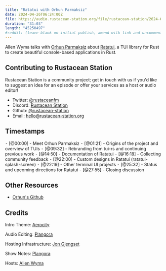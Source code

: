 ```yaml
---
title: "Ratatui with Orhun Parmaksiz"
date: 2024-04-26T06:24:00Z
file: https://audio.rustacean-station.org/file/rustacean-station/2024-04-26-orhun-parmaksiz.mp3
duration: "31:03"
length: "45250497"
#reddit: (leave blank on initial publish, amend with link and uncomment this line after Reddit thread has been posted)
---
```


Allen Wyma talks with [Orhun Parmaksiz](https://blog.orhun.dev/) about [Ratatui](https://ratatui.rs/), a TUI library for Rust to create beautiful console-based applications in Rust.

## Contributing to Rustacean Station

Rustacean Station is a community project; get in touch with us if you'd like to suggest an idea for an episode or offer your services as a host or audio editor!

- Twitter: [@rustaceanfm](https://twitter.com/rustaceanfm)
- Discord: [Rustacean Station](https://discord.gg/cHc3Gyc)
- Github: [@rustacean-station](https://github.com/rustacean-station/)
- Email: [hello@rustacean-station.org](mailto:hello@rustacean-station.org)

## Timestamps

⁃ [@00:00] - Meet Orhun Parmaksiz
⁃ [@01:21] - Origins of the project and overview of TUIs
⁃ [@09:32] - Rebranding from tui-rs and continuing previous work
⁃ [@14:50] - Documentation of Ratatui
⁃ [@16:18] - Collecting community feedback
⁃ [@22:00] - Custom designs in Ratatui (ratatui-splash-screen)
⁃ [@22:19] - Other terminal UI projects
⁃ [@25:32] - Status and upcoming directions for Ratatui
⁃ [@27:55] - Closing discussion

## Other Resources
- [Orhun's Github](https://github.com/orhun)

## Credits

Intro Theme: [Aerocity](https://twitter.com/AerocityMusic)

Audio Editing: [Plangora](https://twitter.com/plangora)

Hosting Infrastructure: [Jon Gjengset](https://twitter.com/jonhoo/)

Show Notes: [Plangora](https://twitter.com/plangora)

Hosts: [Allen Wyma](https://twitter.com/allenwyma)
